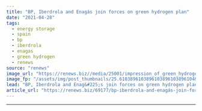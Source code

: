 ```yaml
---
title: "BP, Iberdrola and Enagás join forces on green hydrogen plan"
date: "2021-04-28"
tags: 
  - energy storage
  - spain
  - bp
  - iberdrola
  - enagas
  - green hydrogen
  - renews
source: "renews"
image_url: "https://renews.biz//media/25001/impression_of_green_hydrogen_plant_at_-porcelanosa_credit_iberdrola.jpeg?mode=crop&width=770&heightratio=0.6103896103896103896103896104&slimmage=true"
image_fp: "/assets/img/post_thumbnails/25.6103896103896103896103896104&slimmage=true"
lead: "BP, Iberdrola and Enag&#225;s join forces on green hydrogen plan"
article_url: "https://renews.biz/69177/bp-iberdrola-and-enagás-join-forces-on-green-hydrogen-plan/"
---
```


---
